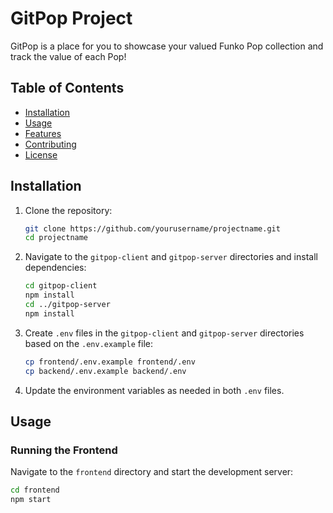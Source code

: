 # GitPop Project

GitPop is a place for you to showcase your valued Funko Pop collection and track the value of each Pop!

## Table of Contents

- [Installation](#installation)
- [Usage](#usage)
- [Features](#features)
- [Contributing](#contributing)
- [License](#license)

## Installation

1. Clone the repository:
    ```bash
    git clone https://github.com/yourusername/projectname.git
    cd projectname
    ```

2. Navigate to the `gitpop-client` and `gitpop-server` directories and install dependencies:
    ```bash
    cd gitpop-client
    npm install
    cd ../gitpop-server
    npm install
    ```

3. Create `.env` files in the `gitpop-client` and `gitpop-server` directories based on the `.env.example` file:
    ```bash
    cp frontend/.env.example frontend/.env
    cp backend/.env.example backend/.env
    ```

4. Update the environment variables as needed in both `.env` files.

## Usage

### Running the Frontend

Navigate to the `frontend` directory and start the development server:
```bash
cd frontend
npm start

